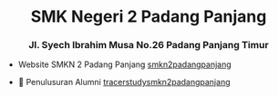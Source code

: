 <h1 align="center">SMK Negeri 2 Padang Panjang</h1>
<h3 align="center">Jl. Syech Ibrahim Musa No.26 Padang Panjang Timur</h3>


- Website SMKN 2 Padang Panjang [smkn2padangpanjang](https://smkn2-padangpanjang.sch.id/)

- 👯 Penulusuran Alumni [tracerstudysmkn2padangpanjang](https://tracerstudysmekdapadapa.my.id)

